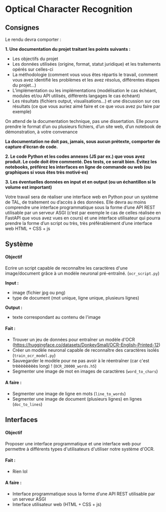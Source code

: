 # Optical Character Recognition

## Consignes

Le rendu devra comporter :

**1. Une documentation du projet traitant les points suivants :**

- Les objectifs du projet
- Les données utilisées (origine, format, statut juridique) et les traitements opérés sur celles-ci
- La méthodologie (comment vous vous êtes répartis le travail, comment vous avez identifié les problèmes et les avez résolus, différentes étapes du projet…)
- L’implémentation ou les implémentations (modélisation le cas échéant, modules et/ou API utilisés, différents langages le cas échéant)
- Les résultats (fichiers output, visualisations…) et une discussion sur ces résultats (ce que vous auriez aimé faire et ce que vous avez pu faire par exemple)

On attend de la documentation technique, pas une dissertation. Elle pourra prendre le format d’un ou plusieurs fichiers, d’un site web, d’un notebook de démonstration, à votre convenance

**La documentation ne doit pas, jamais, sous aucun prétexte, comporter de capture d’écran de code.**

**2. Le code Python et les codes annexes (JS par ex.) que vous avez produit. Le code doit être commenté. Des tests, ce serait bien. Évitez les notebooks, préférez les interfaces en ligne de commande ou web (ou graphiques si vous êtes très motivé⋅es)**

**3. Les éventuelles données en input et en output (ou un échantillon si le volume est important)**

Votre travail sera de réaliser une interface web en Python pour un système de TAL, de traitement ou d’accès à des données. Elle devra au moins comprendre une interface programmatique sous la forme d’une API REST utilisable par un serveur ASGI (c’est par exemple le cas de celles réalisée en FastAPI que vous avez vues en cours) et une interface utilisateur qui pourra prendre la forme d’un script ou très, très préférablement d’une interface web HTML + CSS + js


## Système

#### Objectif

Ecrire un script capable de reconnaître les caractères d'une image/document grâce à un modèle neuronal pré-entraîné. (`ocr_script.py`)

**Input :**

- image (fichier jpg ou png)
- type de document (mot unique, ligne unique, plusieurs lignes)

**Output :**

- texte correspondant au contenu de l'image

#### Fait :

- Trouver un jeu de données pour entraîner un modèle d'OCR (https://huggingface.co/datasets/DonkeySmall/OCR-English-Printed-12)
- Créer un modèle neuronal capable de reconnaître des caractères isolés (`train_ocr_model.py`)
- Sauvegarder le modèle pour ne pas avoir à le réentraîner (car c'est trèèèèèèèès long) ! (`OCR_20000_words.h5`)
- Segmenter une image de mot en images de caractères (`word_to_chars`)

#### A faire :

- Segmenter une image de ligne en mots (`line_to_words`)
- Segmenter une image de document (plusieurs lignes) en lignes (`doc_to_lines`)

## Interfaces

#### Objectif

Proposer une interface programmatique et une interface web pour permettre à différents types d'utilisateurs d'utiliser notre système d'OCR.

#### Fait :

- Rien lol

#### A faire :

- Interface programmatique sous la forme d’une API REST utilisable par un serveur ASGI
- Interface utilisateur web (HTML + CSS + js)
